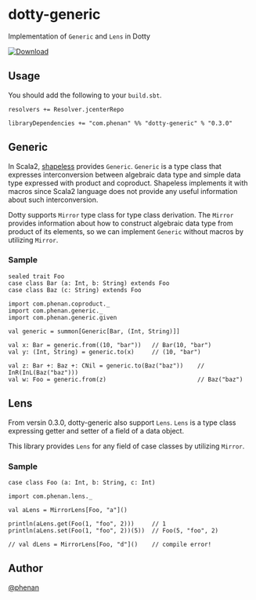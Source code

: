 # dotty-generic
Implementation of `Generic` and `Lens` in Dotty

[ ![Download](https://api.bintray.com/packages/phenan/maven/dotty-generic/images/download.svg) ](https://bintray.com/phenan/maven/dotty-generic/_latestVersion)

## Usage

You should add the following to your `build.sbt`.

```
resolvers += Resolver.jcenterRepo

libraryDependencies += "com.phenan" %% "dotty-generic" % "0.3.0"
```

## Generic

In Scala2, [shapeless](https://github.com/milessabin/shapeless) provides `Generic`.
`Generic` is a type class that expresses interconversion between algebraic data type and simple data type expressed with product and coproduct.
Shapeless implements it with macros since Scala2 language does not provide any useful information about such interconversion.

Dotty supports `Mirror` type class for type class derivation.
The `Mirror` provides information about how to construct algebraic data type from product of its elements, so we can implement `Generic` without macros by utilizing `Mirror`.

### Sample

```
sealed trait Foo
case class Bar (a: Int, b: String) extends Foo
case class Baz (c: String) extends Foo

import com.phenan.coproduct._
import com.phenan.generic._
import com.phenan.generic.given

val generic = summon[Generic[Bar, (Int, String)]]

val x: Bar = generic.from((10, "bar"))   // Bar(10, "bar")
val y: (Int, String) = generic.to(x)     // (10, "bar")

val z: Bar +: Baz +: CNil = generic.to(Baz("baz"))    // InR(InL(Baz("baz")))
val w: Foo = generic.from(z)                          // Baz("baz")
```

## Lens

From versin 0.3.0, dotty-generic also support `Lens`.
`Lens` is a type class expressing getter and setter of a field of a data object.

This library provides `Lens` for any field of case classes by utilizing `Mirror`.

### Sample

```
case class Foo (a: Int, b: String, c: Int)

import com.phenan.lens._

val aLens = MirrorLens[Foo, "a"]()

println(aLens.get(Foo(1, "foo", 2)))     // 1
println(aLens.set(Foo(1, "foo", 2))(5))  // Foo(5, "foo", 2)

// val dLens = MirrorLens[Foo, "d"]()    // compile error!
```

## Author
[@phenan](https://twitter.com/phenan)
